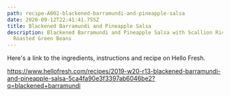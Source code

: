 ```yaml
---
path: recipe-A002-blackened-barramundi-and-pineapple-salsa
date: 2020-09-12T22:41:41.755Z
title: Blackened Barramundi and Pineapple Salsa
description: Blackened Barramundi and Pineapple Salsa with Scallion Rice and
  Roasted Green Beans
---
```

Here's a link to the ingredients, instructions and recipe on Hello Fresh.

<https://www.hellofresh.com/recipes/2019-w20-r13-blackened-barramundi-and-pineapple-salsa-5ca4fa90e3f3397ab6046be2?q=blackened+barramundi>